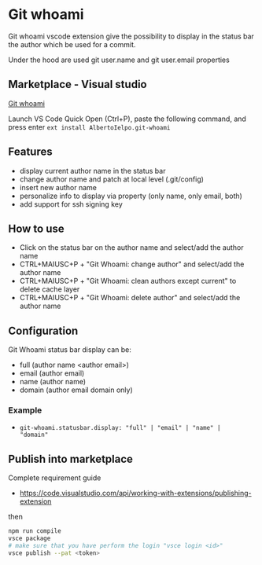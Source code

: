 # Git whoami

Git whoami vscode extension give the possibility to display in the status bar the author which be used for a commit.

Under the hood are used git user.name and git user.email properties

## Marketplace - Visual studio

<a href="https://marketplace.visualstudio.com/items?itemName=AlbertoIelpo.git-whoami"> Git whoami </a>

Launch VS Code Quick Open (Ctrl+P), paste the following command, and press enter
<code>ext install AlbertoIelpo.git-whoami</code>

## Features

-   display current author name <author email> in the status bar
-   change author name and patch at local level (.git/config)
-   insert new author name
-   personalize info to display via property (only name, only email, both)
-   add support for ssh signing key

## How to use

-   Click on the status bar on the author name and select/add the author name
-   CTRL+MAIUSC+P + "Git Whoami: change author" and select/add the author name
-   CTRL+MAIUSC+P + "Git Whoami: clean authors except current" to delete cache layer
-   CTRL+MAIUSC+P + "Git Whoami: delete author" and select/add the author name

## Configuration

Git Whoami status bar display can be:

-   full (author name \<author email\>)
-   email (author email)
-   name (author name)
-   domain (author email domain only)

### Example

-   <code>git-whoami.statusbar.display: "full" | "email" | "name" | "domain" </code>

## Publish into marketplace

Complete requirement guide

-   https://code.visualstudio.com/api/working-with-extensions/publishing-extension

then

```bash
npm run compile
vsce package
# make sure that you have perform the login "vsce login <id>"
vsce publish --pat <token>
```
